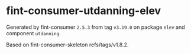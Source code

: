 # fint-consumer-utdanning-elev

Generated by fint-consumer `2.5.3` from tag `v3.19.0` on package `elev` and component `utdanning`.

Based on fint-consumer-skeleton refs/tags/v1.8.2.
